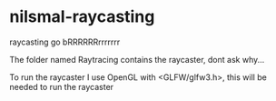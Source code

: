 # nilsmal-raycasting
raycasting go bRRRRRRrrrrrrr


The folder named Raytracing contains the raycaster, dont ask why...

To run the raycaster I use OpenGL with <GLFW/glfw3.h>, this will be needed to run the raycaster
